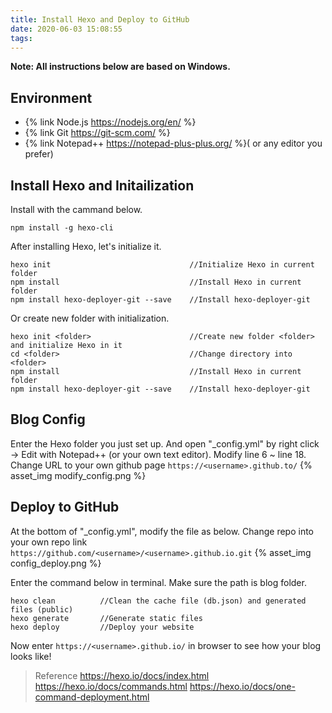 ```yaml
---
title: Install Hexo and Deploy to GitHub
date: 2020-06-03 15:08:55
tags:
---
```



**Note: All instructions below are based on Windows.**

## Environment
* {% link Node.js https://nodejs.org/en/ %}
* {% link Git https://git-scm.com/ %}
* {% link Notepad++ https://notepad-plus-plus.org/ %}( or any editor you prefer)

<!-- more -->

## Install Hexo and Initailization
Install with the cammand below.
```
npm install -g hexo-cli
```

After installing Hexo, let's initialize it.
```
hexo init                               //Initialize Hexo in current folder
npm install                             //Install Hexo in current folder
npm install hexo-deployer-git --save    //Install hexo-deployer-git
```
Or create new folder with initialization.
```
hexo init <folder>                      //Create new folder <folder> and initialize Hexo in it
cd <folder>                             //Change directory into <folder>
npm install                             //Install Hexo in current folder
npm install hexo-deployer-git --save    //Install hexo-deployer-git
```

## Blog Config
Enter the Hexo folder you just set up.
And open "_config.yml" by right click -> Edit with Notepad++ (or your own text editor).
Modify line 6 ~ line 18. Change URL to your own github page `https://<username>.github.to/`
{% asset_img modify_config.png %}

## Deploy to GitHub
At the bottom of "_config.yml", modify the file as below.
Change repo into your own repo link `https://github.com/<username>/<username>.github.io.git`
{% asset_img config_deploy.png %}

Enter the command below in terminal.
Make sure the path is blog folder.
```
hexo clean          //Clean the cache file (db.json) and generated files (public)
hexo generate       //Generate static files
hexo deploy         //Deploy your website
```
Now enter `https://<username>.github.io/` in browser to see how your blog looks like!


> Reference
> https://hexo.io/docs/index.html
> https://hexo.io/docs/commands.html
> https://hexo.io/docs/one-command-deployment.html
